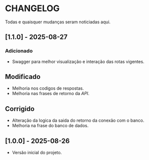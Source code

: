 # CHANGELOG
Todas e quaisquer mudanças seram noticiadas aqui.

## [1.1.0] - 2025-08-27
### Adicionado
- Swagger para melhor visualização e interação das rotas vigentes.

## Modificado
- Melhoria nos codigos de respostas.
- Melhoria nas frases de retorno da _API_.

## Corrigido
- Alteração da logica da saida do retorno da conexão com o banco.
- Melhoria na frase do banco de dados.

## [1.0.0] - 2025-08-26
* Versão inicial do projeto.